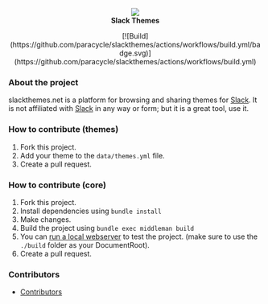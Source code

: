 <p align="center">
<a href="https://http://slackthemes.net" target="_blank"><img src="https://raw.githubusercontent.com/paracycle/slackthemes/master/source/favicon-32.png"></a>
<br /><strong>Slack Themes</strong>
</p>
<p align="center">
[![Build](https://github.com/paracycle/slackthemes/actions/workflows/build.yml/badge.svg)](https://github.com/paracycle/slackthemes/actions/workflows/build.yml)
</p>


### About the project

slackthemes.net is a platform for browsing and sharing themes for [Slack](https://slack.com/).
It is not affiliated with [Slack](https://slack.com/) in any way or form; but it is a great tool, use it.


### How to contribute (themes)

1. Fork this project.
2. Add your theme to the `data/themes.yml` file.
3. Create a pull request.

### How to contribute (core)

1. Fork this project.
2. Install dependencies using `bundle install`
3. Make changes.
4. Build the project using `bundle exec middleman build`
5. You can [run a local webserver](https://developer.mozilla.org/en-US/docs/Learn/Common_questions/set_up_a_local_testing_server) to test the project. (make sure to use the `./build` folder as your DocumentRoot).
6. Create a pull request.

### Contributors

* [Contributors](https://github.com/paracycle/slackthemes/graphs/contributors)
